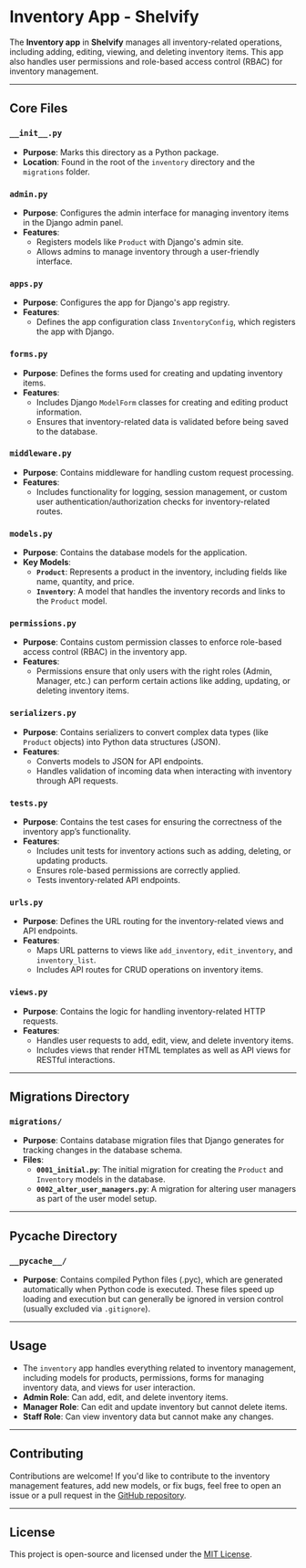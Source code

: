 # **Inventory App - Shelvify**

The **Inventory app** in **Shelvify** manages all inventory-related operations, including adding, editing, viewing, and deleting inventory items. This app also handles user permissions and role-based access control (RBAC) for inventory management.

---


## **Core Files**

### **`__init__.py`**

- **Purpose**: Marks this directory as a Python package.
- **Location**: Found in the root of the `inventory` directory and the `migrations` folder.

### **`admin.py`**

- **Purpose**: Configures the admin interface for managing inventory items in the Django admin panel.
- **Features**:
  - Registers models like `Product` with Django's admin site.
  - Allows admins to manage inventory through a user-friendly interface.

### **`apps.py`**

- **Purpose**: Configures the app for Django's app registry.
- **Features**:
  - Defines the app configuration class `InventoryConfig`, which registers the app with Django.

### **`forms.py`**

- **Purpose**: Defines the forms used for creating and updating inventory items.
- **Features**:
  - Includes Django `ModelForm` classes for creating and editing product information.
  - Ensures that inventory-related data is validated before being saved to the database.

### **`middleware.py`**

- **Purpose**: Contains middleware for handling custom request processing.
- **Features**:
  - Includes functionality for logging, session management, or custom user authentication/authorization checks for inventory-related routes.

### **`models.py`**

- **Purpose**: Contains the database models for the application.
- **Key Models**:
  - **`Product`**: Represents a product in the inventory, including fields like name, quantity, and price.
  - **`Inventory`**: A model that handles the inventory records and links to the `Product` model.

### **`permissions.py`**

- **Purpose**: Contains custom permission classes to enforce role-based access control (RBAC) in the inventory app.
- **Features**:
  - Permissions ensure that only users with the right roles (Admin, Manager, etc.) can perform certain actions like adding, updating, or deleting inventory items.

### **`serializers.py`**

- **Purpose**: Contains serializers to convert complex data types (like `Product` objects) into Python data structures (JSON).
- **Features**:
  - Converts models to JSON for API endpoints.
  - Handles validation of incoming data when interacting with inventory through API requests.

### **`tests.py`**

- **Purpose**: Contains the test cases for ensuring the correctness of the inventory app’s functionality.
- **Features**:
  - Includes unit tests for inventory actions such as adding, deleting, or updating products.
  - Ensures role-based permissions are correctly applied.
  - Tests inventory-related API endpoints.

### **`urls.py`**

- **Purpose**: Defines the URL routing for the inventory-related views and API endpoints.
- **Features**:
  - Maps URL patterns to views like `add_inventory`, `edit_inventory`, and `inventory_list`.
  - Includes API routes for CRUD operations on inventory items.

### **`views.py`**

- **Purpose**: Contains the logic for handling inventory-related HTTP requests.
- **Features**:
  - Handles user requests to add, edit, view, and delete inventory items.
  - Includes views that render HTML templates as well as API views for RESTful interactions.

---

## **Migrations Directory**

### **`migrations/`**

- **Purpose**: Contains database migration files that Django generates for tracking changes in the database schema.
- **Files**:
  - **`0001_initial.py`**: The initial migration for creating the `Product` and `Inventory` models in the database.
  - **`0002_alter_user_managers.py`**: A migration for altering user managers as part of the user model setup.

---

## **Pycache Directory**

### **`__pycache__/`**

- **Purpose**: Contains compiled Python files (.pyc), which are generated automatically when Python code is executed. These files speed up loading and execution but can generally be ignored in version control (usually excluded via `.gitignore`).

---

## **Usage**

- The `inventory` app handles everything related to inventory management, including models for products, permissions, forms for managing inventory data, and views for user interaction.
- **Admin Role**: Can add, edit, and delete inventory items.
- **Manager Role**: Can edit and update inventory but cannot delete items.
- **Staff Role**: Can view inventory data but cannot make any changes.

---

## **Contributing**

Contributions are welcome! If you'd like to contribute to the inventory management features, add new models, or fix bugs, feel free to open an issue or a pull request in the [GitHub repository](https://github.com/your-username/shelvify/issues).

---

## **License**

This project is open-source and licensed under the [MIT License](LICENSE).
